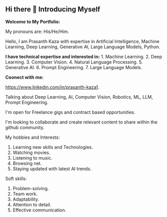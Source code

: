 ## Hi there 👋 Introducing Myself

**Welcome to My Portfolio:**

My pronouns are: His/He/Him.

Hello, I am Prasanth Kaza with expertise in Artificial Intelligence, Machine Learning, Deep Learning, Generative AI, Large Language Models, Python. 

**I have technical expertise and interested in:**
       1. Machine Learning. 
       2. Deep Learning.
       3. Computer Vision.
       4. Natural Language Processing.
       5. Generative AI.
       6. Prompt Engineering.
       7. Large Language Models.

 **Coonect with me:**

 https://www.linkedin.com/in/prasanth-kaza1.

Talking about Deep Learning, AI, Computer Vision, Robotics, ML, LLM, Prompt Engineering.

I'm open for Freelance gigs and contract based opportunities.

I'm looking to collaborate and create relevant content to share within the github community.

My hobbies and Interests:

1. Learning new skills and Technologies.
2. Watching movies.
3. Listening to music.
4. Browsing net.
5. Staying updated with latest AI trends.

Soft skills:
1. Problem-solving.
2. Team work.
3. Adaptability.
4. Attention to detail.
5. Effective communication.
   




